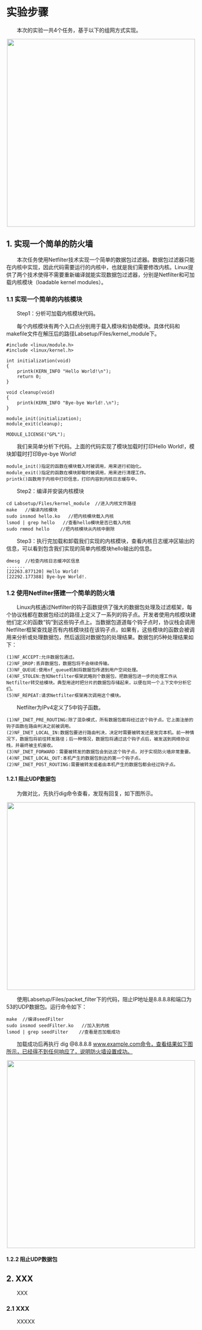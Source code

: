 # 实验步骤

&emsp;&emsp;本次的实验一共4个任务，基于以下的组网方式实现。

<center><img src="../assets/1-1.png" width = 500></center>

## 1. 实现一个简单的防火墙

&emsp;&emsp;本次任务使用Netfilter技术实现一个简单的数据包过滤器。数据包过滤器只能在内核中实现，因此代码需要运行的内核中，也就是我们需要修改内核。Linux提供了两个技术使得不需要重新编译就能实现数据包过滤器，分别是Netfilter和可加载内核模块（loadable kernel modules）。

### 1.1 实现一个简单的内核模块

&emsp;&emsp;Step1：分析可加载内核模块代码。

&emsp;&emsp;每个内核模块有两个入口点分别用于载入模块和协助模块。具体代码和makefile文件在解压后的路径Labsetup/Files/kernel_module下。

    #include <linux/module.h>
    #include <linux/kernel.h>

    int initialization(void)
    {
        printk(KERN_INFO "Hello World!\n");
        return 0;
    }

    void cleanup(void)
    {
        printk(KERN_INFO "Bye-bye World!.\n");
    }

    module_init(initialization);
    module_exit(cleanup);

    MODULE_LICENSE("GPL");

&emsp;&emsp;我们来简单分析下代码。上面的代码实现了模块加载时打印Hello World!，模块卸载时打印Bye-bye World!

    module_init()指定的函数在模块载入时被调用，用来进行初始化。
    module_exit()指定的函数在模块卸载时被调用，用来进行清理工作。
    printk()函数用于内核中打印信息，打印内容到内核日志缓存中。

&emsp;&emsp;Step2：编译并安装内核模块

    cd Labsetup/Files/kernel_module  //进入内核文件路径
    make   //编译内核模块
    sudo insmod hello.ko   //把内核模块载入内核
    lsmod | grep hello   //查看hello模块是否已载入内核
    sudo rmmod hello    //把内核模块从内核中删除    

&emsp;&emsp;Step3：执行完加载和卸载我们实现的内核模块，查看内核日志缓冲区输出的信息，可以看到包含我们实现的简单内核模块hello输出的信息。

    dmesg  //检查内核日志缓冲区信息
    .......
    [22263.877120] Hello World!
    [22292.177388] Bye-bye World!.

### 1.2 使用Netfilter搭建一个简单的防火墙

&emsp;&emsp;Linux内核通过Netfilter的钩子函数提供了强大的数据包处理及过滤框架，每个协议栈都在数据包经过的路径上定义了一系列的钩子点。开发者使用内核模块建他们定义的函数“钩”到这些钩子点上。当数据包道道每个钩子点时，协议栈会调用Netfilter框架查找是否有内核模块挂在该钩子点，如果有，这些模块的函数会被调用来分析或处理数据包，然后返回对数据包的处理结果。数据包的5种处理结果如下：

    (1)NF_ACCEPT:允许数据包通过。
    (2)NF_DROP:丢弃数据包，数据包将不会继续传输。
    (3)NF_QUEUE:使用nf_queue机制将数据包传递到用户空间处理。
    (4)NF_STOLEN:告知Netfilter框架武略则个数据包，把数据包进一步的处理工作从Netfilter转交给模块。典型用途时把分片的数据包存储起来，以便在同一个上下文中分析它们。
    (5)NF_REPEAT:请求Netfilter框架再次调用这个模块。

&emsp;&emsp;Netfilter为IPv4定义了5中钩子函数。

    (1)NF_INET_PRE_ROUTING:除了混杂模式，所有数据包都将经过这个钩子点。它上面注册的钩子函数在路由判决之前被调用。
    (2)NF_INET_LOCAL_IN:数据包要进行路由判决，决定时需要被转发还是发完本机。前一种情况下，数据包将前往转发路径；后一种情况，数据包将通过这个钩子点后，被发送到网络协议栈，并最终被主机接收。
    (3)NF_INET_FORWARD：需要被转发的数据包会到达这个钩子点。对于实现防火墙非常重要。
    (4)NF_INET_LOCAL_OUT:本机产生的数据包到达的第一个钩子点。
    (2)NF_INET_POST_ROUTING:需要被转发或者由本机产生的数据包都会经过钩子点。

#### 1.2.1 阻止UDP数据包

&emsp;&emsp;为做对比，先执行dig命令查看，发现有回复，如下图所示。

<center><img src="../assets/1-3.png" width = 500></center>

&emsp;&emsp;使用Labsetup/Files/packet_filter下的代码，阻止IP地址是8.8.8.8和端口为53的UDP数据包。运行命令如下：

    make  //编译seedFilter
    sudo insmod seedFilter.ko   //加入到内核
    lsmod | grep seedFilter    //查看是否加载成功

&emsp;&emsp;加载成功后再执行 dig @8.8.8.8 www.example.com命令，查看结果如下图所示，已经得不到任何响应了，说明防火墙设置成功。

<center><img src="../assets/1-4.png" width = 500></center>

#### 1.2.2 阻止UDP数据包










## 2. XXX

&emsp;&emsp;XXX

### 2.1 XXX

&emsp;&emsp;XXXXX


